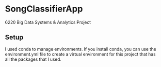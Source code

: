 # SongClassifierApp
6220 Big Data Systems &amp; Analytics Project

## Setup
I used conda to manage environments. If you install conda, you can use the environment.yml file to create a virtual environment for this project that has all the packages that I used.
